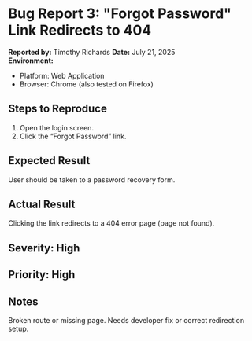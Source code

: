 # Bug Report 3: "Forgot Password" Link Redirects to 404

**Reported by:** Timothy Richards
**Date:** July 21, 2025  
**Environment:**  
- Platform: Web Application  
- Browser: Chrome (also tested on Firefox)  

## Steps to Reproduce
1. Open the login screen.
2. Click the “Forgot Password” link.

## Expected Result
User should be taken to a password recovery form.

## Actual Result
Clicking the link redirects to a 404 error page (page not found).

## Severity: High  
## Priority: High  

## Notes
Broken route or missing page. Needs developer fix or correct redirection setup.
